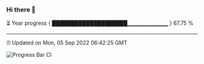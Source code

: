 ### Hi there 👋

⏳ Year progress { ████████████████████▁▁▁▁▁▁▁▁▁▁ } 67.75 %

---

⏰ Updated on Mon, 05 Sep 2022 06:42:25 GMT

![Progress Bar CI](https://github.com/liununu/liununu/workflows/Progress%20Bar%20CI/badge.svg)
